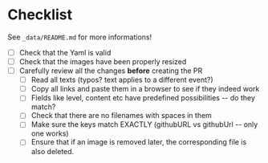 # Checklist

See `_data/README.md` for more informations!

- [ ] Check that the Yaml is valid
- [ ] Check that the images have been properly resized
- [ ] Carefully review all the changes **before** creating the PR
   - [ ] Read all texts (typos? text applies to a different event?)
   - [ ] Copy all links and paste them in a browser to see if they indeed work
   - [ ] Fields like level, content etc have predefined possibilities -- do they match?
   - [ ] Check that there are no filenames with spaces in them
   - [ ] Make sure the keys match EXACTLY (githubURL vs githubUrl -- only one works)
   - [ ] Ensure that if an image is removed later, the corresponding file is also deleted.
